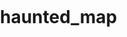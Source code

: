 # haunted_map
<!DOCTYPE html>
<html>

<head>
  <meta charset='utf-8' />
  <title></title>
  <meta name='viewport' content='initial-scale=1,maximum-scale=1,user-scalable=no' />
  <script src="https://cdnjs.cloudflare.com/ajax/libs/jquery/3.5.0/jquery.min.js"></script>
  <script src='https://api.mapbox.com/mapbox-gl-js/v2.10.0/mapbox-gl.js'></script>
  <link href='https://api.mapbox.com/mapbox-gl-js/v2.10.0/mapbox-gl.css' rel='stylesheet' />
  <script src='https://npmcdn.com/csv2geojson@latest/csv2geojson.js'></script>
  <script src='https://npmcdn.com/@turf/turf/turf.min.js'></script>
  <style>
    body {
      margin: 0;
      padding: 0;
    }

    #map {
      position: absolute;
      top: 0;
      bottom: 0;
      width: 100%;
    }

    /* Popup styling */

    .mapboxgl-popup {
      padding-bottom: 5px;
    }

    .mapboxgl-popup-close-button {
      display: none;
    }

    .mapboxgl-popup-content {
      font: 400 15px/22px 'Source Sans Pro', 'Helvetica Neue', Sans-serif;
      padding: 0;
      width: 250px;
    }

    .mapboxgl-popup-content-wrapper {
      padding: 1%;
    }

    .mapboxgl-popup-content h3 {
      background: rgb(61, 59, 59);
      text-align: center;
      color: #fff;
      margin: 0;
      display: block;
      padding: 15px;
      font-weight: 700;
      margin-top: -5px;
    }

    .mapboxgl-popup-content h4 {
      margin: 0;
      display: block;
      padding: 10px 3px 10px 10px;
      font-weight: 400;
    }

    .mapboxgl-container {
      cursor: pointer;
    }

    .mapboxgl-popup-anchor-top>.mapboxgl-popup-content {
      margin-top: 3px;
    }

    .mapboxgl-popup-anchor-top>.mapboxgl-popup-tip {
      border-bottom-color: rgb(61, 59, 59);
    }
  </style>
</head>

<body>

  <div id='map'></div>
  <script>

    var transformRequest = (url, resourceType) => {
      var isMapboxRequest =
        url.slice(8, 22) === "api.mapbox.com" ||
        url.slice(10, 26) === "tiles.mapbox.com";
      return {
        url: isMapboxRequest
          ? url.replace("?", "?pluginName=sheetMapper&")
          : url
      };
    };
    //YOUR TURN: add your Mapbox token

    mapboxgl.accessToken = 'pk.eyJ1Ijoibm9haGxpbjMiLCJhIjoiY2x3bzhodnJ1MjJ6YzJpdWZwMzBvZ21oOSJ9.oTqs6p181PcfEmtwhAyOxA'; //Mapbox token
    var map = new mapboxgl.Map({
      container: 'map', // container id
      style: 'mapbox://styles/mapbox/standard', // YOUR TURN: choose a style: https://docs.mapbox.com/api/maps/#styles
      center: [-122.411, 37.785], // starting position [lng, lat]
      zoom: 8,// starting zoom
      transformRequest: transformRequest
    });

    $(document).ready(function () {
      $.ajax({
        type: "GET",
        //YOUR TURN: Replace with csv export link
        url: 'https://docs.google.com/spreadsheets/d/1Hx4jRQHg10VUJ-18HcxzjWNu90FuuheW1s6lagw8Dbo/gviz/tq?tqx=out:csv&sheet=cal_haunted_places',
        dataType: "text",
        success: function (csvData) { makeGeoJSON(csvData); }
      });



      function makeGeoJSON(csvData) {
        csv2geojson.csv2geojson(csvData, {
          latfield: 'latitude',
          lonfield: 'longitude',
          delimiter: ','
        }, function (err, data) {
          map.on('load', function () {

            //Add the the layer to the map
            map.addLayer({
              'id': 'csvData',
              'type': 'circle',
              'source': {
                'type': 'geojson',
                'data': data
              },
              'paint': {
                'circle-radius': 5,
                'circle-color': "purple",
                'circle-stroke-width': 1,
                'circle-stroke-color': "black"
              }
            });


            // When a click event occurs on a feature in the csvData layer, open a popup at the
            // location of the feature, with description HTML from its properties.
            map.on('click', 'csvData', function (e) {
              var coordinates = e.features[0].geometry.coordinates.slice();

              //set popup text
              //You can adjust the values of the popup to match the headers of your CSV.
              // For example: e.features[0].properties.Name is retrieving information from the field Name in the original CSV.
              var description = `<h3>` + e.features[0].properties.city + `</h3>` + `<h4>` + `<b>` + `Description: ` + `</b>` + e.features[0].properties.description + `</h4>` + `<h4>` + `<b>` + `Location: ` + `</b>` + e.features[0].properties.location + `</h4>`;

              // Ensure that if the map is zoomed out such that multiple
              // copies of the feature are visible, the popup appears
              // over the copy being pointed to.
              while (Math.abs(e.lngLat.lng - coordinates[0]) > 180) {
                coordinates[0] += e.lngLat.lng > coordinates[0] ? 360 : -360;
              }

              //add Popup to map

              new mapboxgl.Popup()
                .setLngLat(coordinates)
                .setHTML(description)
                .addTo(map);
            });

            // Change the cursor to a pointer when the mouse is over the places layer.
            map.on('mouseenter', 'csvData', function () {
              map.getCanvas().style.cursor = 'pointer';
            });

            // Change it back to a pointer when it leaves.
            map.on('mouseleave', 'places', function () {
              map.getCanvas().style.cursor = '';
            });

            var bbox = turf.bbox(data);
            map.fitBounds(bbox, { padding: 50 });

          });

        });
      };
    });




  </script>

</body>

</html>
